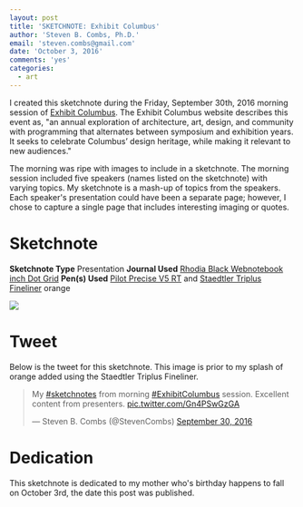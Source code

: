 ```yaml
---
layout: post
title: 'SKETCHNOTE: Exhibit Columbus'
author: 'Steven B. Combs, Ph.D.'
email: 'steven.combs@gmail.com'
date: 'October 3, 2016'
comments: 'yes'
categories:
  - art
---
```


I created this sketchnote during the Friday, September 30th, 2016 morning session of [Exhibit Columbus][1]. The Exhibit Columbus website describes this event as, "an annual exploration of architecture, art, design, and community with programming that alternates between symposium and exhibition years. It seeks to celebrate Columbus’ design heritage, while making it relevant to new audiences."

The morning was ripe with images to include in a sketchnote. The morning session included five speakers (names listed on the sketchnote) with varying topics. My sketchnote is a mash-up of topics from the speakers. Each speaker's presentation could have been a separate page; however, I chose to capture a single page that includes interesting imaging or quotes.

# Sketchnote

**Sketchnote Type** Presentation
**Journal Used** [Rhodia Black Webnotebook inch Dot Grid][2]
**Pen(s) Used** [Pilot Precise V5 RT][3] and [Staedtler Triplus Fineliner][4] orange

![][image-1]

# Tweet
Below is the tweet for this sketchnote. This image is prior to my splash of orange added using the Staedtler Triplus Fineliner.

<blockquote class="twitter-tweet" data-lang="en"><p lang="en" dir="ltr">My <a href="https://twitter.com/hashtag/sketchnotes?src=hash">#sketchnotes</a> from morning <a href="https://twitter.com/hashtag/ExhibitColumbus?src=hash">#ExhibitColumbus</a> session. Excellent content from presenters. <a href="https://t.co/Gn4PSwGzGA">pic.twitter.com/Gn4PSwGzGA</a></p>&mdash; Steven B. Combs (@StevenCombs) <a href="https://twitter.com/StevenCombs/status/781880322384355329">September 30, 2016</a></blockquote>
<script async src="//platform.twitter.com/widgets.js" charset="utf-8"></script>

# Dedication
This sketchnote is dedicated to my mother who's birthday happens to fall on October 3rd, the date this post was published.

[1]:	http://www.exhibitcolumbus.org/
[2]:	http://amzn.to/2c5gouJ
[3]:	http://amzn.to/2bRNBLp
[4]:	http://amzn.to/2c5O8Z0

[image-1]:	https://lh3.googleusercontent.com/HPHbF7iikkpK1W2HyR52T5kyaKM4rZzSJdBXxBgLbuTPjl0NRgF7Ds3DSvJbTrnK_fjoiAs1S-tjQrJHXm0mYF9tmK0DZhhpdarnKK_RRAgPkd2VeRC_KsfEgj5ifZHpkwsW0WaMtbyr-Tq5icfw6ii7f3mUF_6jye7wyWAcJPNi9wEEm9w0eSILMaH0axSduOYCMucO_yFs9ckPkwbmNxAN7oGGHXEC-JAkxQWWmM3kgZ_Z1IScwDdEC1cEEQuLbJXk5Se-kbaE6HQ1IRMGWU0DAztLRIy0JjrO9NQdMGvE07Jh3_17vrO-zWowape0knDdfiEqr4SYldnp3yYLCMRxPHIcV0AUfJlBgF4zPNbqeqrMyKHw5ov9pcIwvHMhCfp7U7RNmnMX0Ab3d5zVF43Mx6v2rwiI_Wya7UPiPfHmE-PLbZT4L23FGnLEPq4JuEBebUT5nr26-GR0E-k2TyCgdJbw2cedKGrAoFtrCYQB01tVxc1H3cXLWWulEEiVbDqOQVzYOSnzDxwF6pqkiNOHe1fNX5Up5qZpwV48RhJtGNoY68Br6YHlll2V4nEE_eXJXJ-wKmVycEtCq3fd35XTP0OlNRLU3sfxo84IHxhvxJM4gA=w620-h960-no
